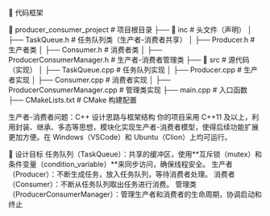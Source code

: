 📌 代码框架

📂 producer_consumer_project  # 项目根目录
├── 📂 inc                     # 头文件（声明）
│   ├── TaskQueue.h            # 任务队列类（生产者-消费者共享）
│   ├── Producer.h             # 生产者类
│   ├── Consumer.h             # 消费者类
│   ├── ProducerConsumerManager.h  # 生产者-消费者管理类
├── 📂 src                     # 源代码（实现）
│   ├── TaskQueue.cpp          # 任务队列实现
│   ├── Producer.cpp           # 生产者实现
│   ├── Consumer.cpp           # 消费者实现
│   ├── ProducerConsumerManager.cpp  # 管理类实现
├── main.cpp                   # 入口函数
├── CMakeLists.txt              # CMake 构建配置


生产者-消费者问题：C++ 设计思路与框架结构
你的项目采用 C++11 及以上，利用封装、继承、多态等思想，模块化实现生产者-消费者模型，使得后续功能扩展更加方便。在 Windows（VSCode）和 Ubuntu（Clion）上均可运行。

📌 设计目标
任务队列（TaskQueue）：共享的缓冲区，使用**互斥锁（mutex）和条件变量（condition_variable）**来同步访问，确保线程安全。
生产者（Producer）：不断生成任务，放入任务队列，等待消费者处理。
消费者（Consumer）：不断从任务队列取出任务进行消费。
管理类（ProducerConsumerManager）：管理生产者和消费者的生命周期，协调启动和终止
